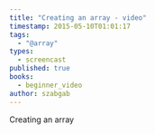```yaml
---
title: "Creating an array - video"
timestamp: 2015-05-10T01:01:17
tags:
  - "@array"
types:
  - screencast
published: true
books:
  - beginner_video
author: szabgab
---
```



Creating an array


<slidecast file="beginner-perl/creating-an-array" youtube="Mg44tP6eRek" />

